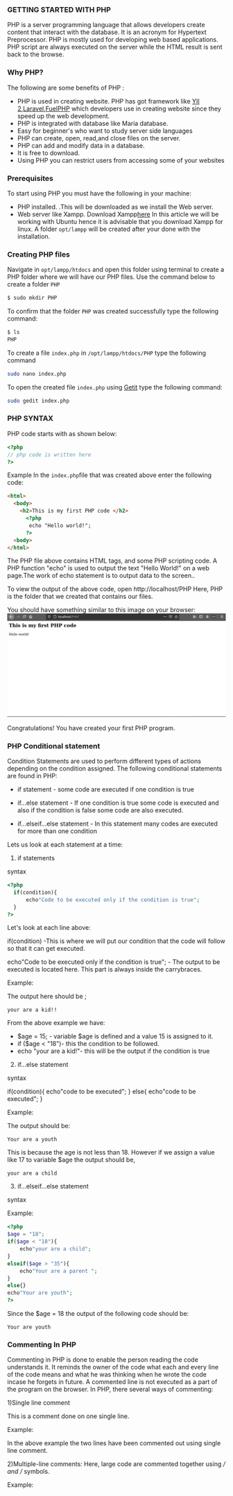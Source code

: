 ### GETTING STARTED WITH PHP
PHP is a server programming language that allows developers create content that interact with the database. It is an acronym for Hypertext Preprocessor. PHP is mostly used for developing web based applications.
PHP script are always executed on the server while the HTML result is sent back to the browse.


### Why PHP?
The following are some benefits of PHP :
- PHP is used in creating website. PHP has got framework like [YII 2](https://www.tutorialspoint.com/yii/index.htm),[Laravel](https://laravel.com/),[FuelPHP](https://fuelphp.com/)
 which developers use in creating website since they speed up the web development.
- PHP is integrated with database like Maria database.
- Easy for beginner's who want to study server side languages
- PHP can create, open, read,and close files on the server.
- PHP can add and modify data in a database.
- It is free to download.
- Using PHP you can restrict users from accessing some of your websites

### Prerequisites
To start using PHP you must have the following in your machine:
- PHP installed. .This will be downloaded as we install the Web server.
- Web server like Xampp. Download Xampp[here](https://www.apachefriends.org/download.html) In this article we will be working with Ubuntu hence it is advisable that you download Xampp for linux. A folder ```opt/lampp``` will be created after your done with the installation.

### Creating PHP files
Navigate in ```opt/lampp/htdocs``` and open this folder using terminal to create a PHP folder where we will have our PHP files. Use the command below to create a folder ``PHP`` 

```bash
$ sudo mkdir PHP
```
To confirm that the folder ``PHP`` was created successfully type the following command:
```bash
$ ls
PHP 
```
To create a file ```index.php``` in ```/opt/lampp/htdocs/PHP``` type the following command
```bash
sudo nano index.php
```
To open the created file ```index.php``` using [Getit](https://wiki.gnome.org/Apps/Gedit) type the following command:
```bash
sudo gedit index.php
```
### PHP SYNTAX
PHP code starts with <?php and ends with ?> as shown below:
```PHP
<?php
// php code is written here
?>
```
Example
In the ```index.php```file that was created above enter the following code:
```html
<html>
  <body>
    <h2>This is my first PHP code </h2>
      <?php
       echo "Hello world!";
      ?>
  <body>
</html>
```
The PHP file above contains HTML tags, and some PHP scripting code.
A PHP function "echo" is used to output the text "Hello World!" on a web page.The work of echo statement is to output data to the screen.. 

To view the output of the above code, open http://localhost/PHP
Here, PHP is the folder that we created that contains our files.

You should have something similar to this image on your browser:
![php](helloworld.png)

Congratulations! You have created your first PHP program.

### PHP Conditional statement
Condition Statements are used to perform different types of actions depending on the condition assigned. 
The following conditional statements are found in PHP:

- if statement - some code are executed if one condition is true

- if...else statement - If one condition is true some code is executed and also if the condition is false some code are also executed.

- if...elseif...else statement - In this statement many codes are executed for more than one condition

Lets us look at each statement at a time:

1) if statements

syntax

```php
<?php
  if(condition){
      echo"Code to be executed only if the condition is true";
  }  
?>
```
Let's look at each line above:

if(condition) -This is where we will put our condition that the code will follow so that it can get executed.

echo"Code to be executed only if the condition is true"; - The output to be executed is located here. This part is always inside the carrybraces.

Example:

<?php
$age = 15;

if ($age < "18") {
  echo "your are a kid!";
}
?>
The output here should be ;
```
your are a kid!!
```
From the above example we have:
- $age = 15; - variable $age is defined and a value 15 is assigned to it. 
- if ($age < "18")- this the condition to be followed.
- echo "your are a kid!"- this will be the output if the condition is true

2) if...else statement 

syntax

if(condition){
    echo"code to be executed";
}
else{
    echo"code to be executed";
}

Example:
<?php
$age = 18;
if($age< 18){
    echo"your are a child";
}
else{
    echo"Your are a youth";
}
?>
The output should be:
```
Your are a youth
```
This is because the age is not less than 18. However if we assign a value like 17 to variable $age the output should be,
```
your are a child
``` 
3) if...elseif...else statement

syntax

<?php
if (condition) {
  code to be executed if this condition is true;
} elseif (condition) {
  code to be executed if first condition is false and this condition is true;
} else {
  code to be executed if all conditions are false;
}
?>

Example:
```php
<?php
$age = "18";
if($age < "18"){
    echo"your are a child";
}
elseif($age > "35"){
    echo"Your are a parent ";
}
else{}
echo"Your are youth";
?>
```

Since the $age = 18 the output of the following code should be:
```
Your are youth 
``` 


### Commenting In PHP
Commenting in PHP is done to enable the person reading the code understands it.
 It reminds the owner of the code what each and every line of the code means and what he was thinking when he wrote the code incase he forgets in future. A commented line is not executed as a part of the program on the browser. 
 In PHP, there several ways of commenting:

 1)Single line comment

 This is a comment done on one single line.

 Example:
 <?php
   //The work of the echo is to output data on the screen eg:
   echo"The output is:";
    #The above line have been commented.
 ?>

 In the above example the two lines have been commented out using single line comment.

 2)Multiple-line comments:
 Here, large code are commented together using */ and /* symbols.

Example:
<?php

 /* Why do we use it? It is a long established fact that a reader will be distracted by the readable content of a page when looking at its layout. The point of using Lorem Ipsum is that it has a more-or-less normal distribution of letters, as opposed to using 'Content here, content here', making it look like readable English. Many desktop publishing packages and web page editors now use Lorem Ipsum as their default model text, and a search for 'lorem ipsum' will uncover many web sites still in their infancy. Various versions have evolved over the years, sometimes by accident, sometimes on purpose (injected humour and the like).*/
?>







